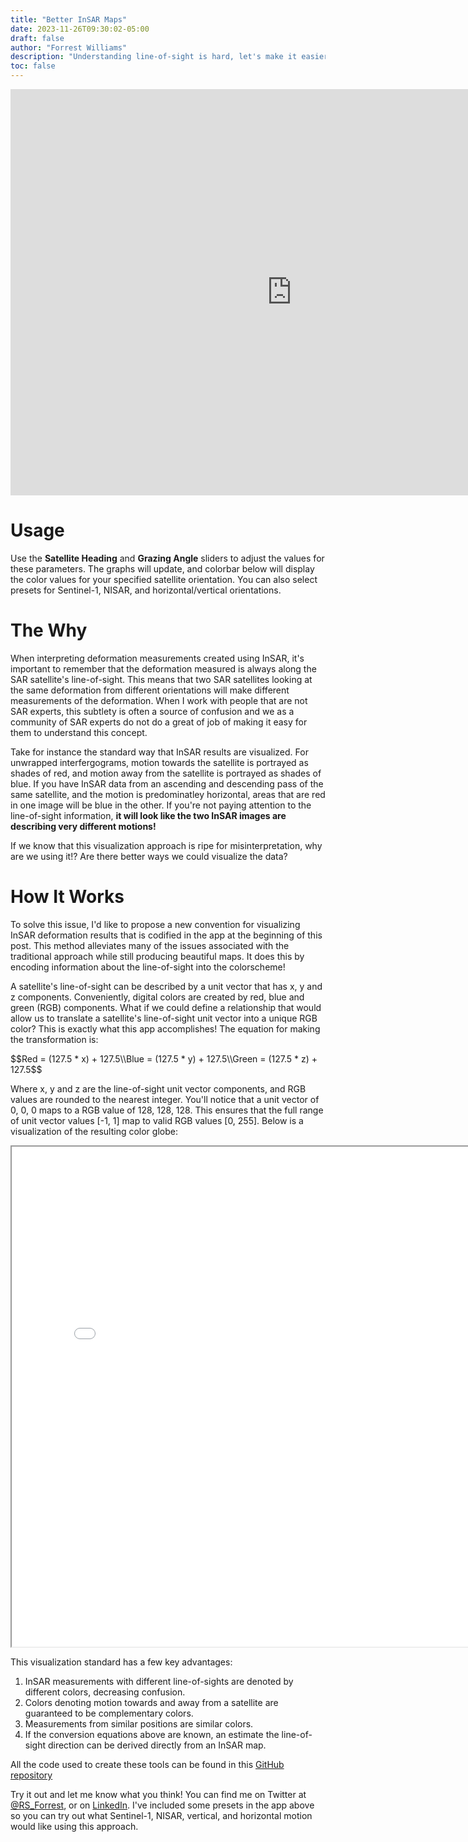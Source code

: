 ```yaml
---
title: "Better InSAR Maps"
date: 2023-11-26T09:30:02-05:00
draft: false
author: "Forrest Williams"
description: "Understanding line-of-sight is hard, let's make it easier"
toc: false
---
```

<iframe src="https://forrestfwilliams-los-palette.hf.space" frameborder="0" width="900" height="650"></iframe>

# Usage
Use the **Satellite Heading** and **Grazing Angle** sliders to adjust the values for these parameters. The graphs will update, and colorbar below will display the color values for your specified satellite orientation. You can also select presets for Sentinel-1, NISAR, and horizontal/vertical orientations.

# The Why
When interpreting deformation measurements created using InSAR, it's important to remember that the deformation measured is always along the SAR satellite's line-of-sight. This means that two SAR satellites looking at the same deformation from different orientations will make different measurements of the deformation. When I work with people that are not SAR experts, this subtlety is often a source of confusion and we as a community of SAR experts do not do a great of job of making it easy for them to understand this concept.

Take for instance the standard way that InSAR results are visualized. For unwrapped interfergograms, motion towards the satellite is portrayed as shades of red, and motion away from the satellite is portrayed as shades of blue. If you have InSAR data from an ascending and descending pass of the same satellite, and the motion is predominatley horizontal, areas that are red in one image will be blue in the other. If you're not paying attention to the line-of-sight information, **it will look like the two InSAR images are describing very different motions!**

If we know that this visualization approach is ripe for misinterpretation, why are we using it!? Are there better ways we could visualize the data?

# How It Works
To solve this issue, I'd like to propose a new convention for visualizing InSAR deformation results that is codified in the app at the beginning of this post. This method alleviates many of the issues associated with the traditional approach while still producing beautiful maps. It does this by encoding information about the line-of-sight into the colorscheme!

A satellite's line-of-sight can be described by a unit vector that has x, y and z components. Conveniently, digital colors are created by red, blue and green (RGB) components. What if we could define a relationship that would allow us to translate a satellite's line-of-sight unit vector into a unique RGB color? This is exactly what this app accomplishes! The equation for making the transformation is:

<div>$$Red = (127.5 * x) + 127.5\\Blue = (127.5 * y) + 127.5\\Green = (127.5 * z) + 127.5$$</div>

Where x, y and z are the line-of-sight unit vector components, and RGB values are rounded to the nearest integer. You'll notice that a unit vector of 0, 0, 0 maps to a RGB value of 128, 128, 128. This ensures that the full range of unit vector values [-1, 1] map to valid RGB values [0, 255]. Below is a visualization of the resulting color globe:

<iframe src="/los_colorglobe.html" width=800 height=800 title="Color Globe"></iframe>

This visualization standard has a few key advantages:
1. InSAR measurements with different line-of-sights are denoted by different colors, decreasing confusion.
1. Colors denoting motion towards and away from a satellite are guaranteed to be complementary colors.
1. Measurements from similar positions are similar colors.
1. If the conversion equations above are known, an estimate the line-of-sight direction can be derived directly from an InSAR map.

All the code used to create these tools can be found in this [GitHub repository](https://github.com/forrestfwilliams/los_palette)

Try it out and let me know what you think! You can find me on Twitter at [@RS_Forrest](https://twitter.com/RS_Forrest), or on [LinkedIn](https://www.linkedin.com/in/forrest-williams-geospatial/). I've included some presets in the app above so you can try out what Sentinel-1, NISAR, vertical, and horizontal motion would like using this approach.

